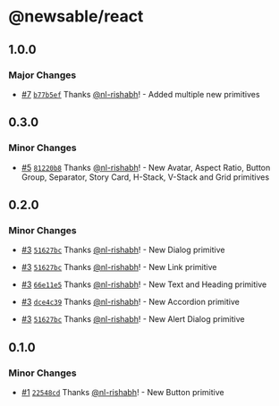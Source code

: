 # @newsable/react

## 1.0.0

### Major Changes

- [#7](https://github.com/newslaundry/newsable-react/pull/7) [`b77b5ef`](https://github.com/newslaundry/newsable-react/commit/b77b5ef840dc16d16b270851032871978dc22150) Thanks [@nl-rishabh](https://github.com/nl-rishabh)! - Added multiple new primitives

## 0.3.0

### Minor Changes

- [#5](https://github.com/newslaundry/newsable-react/pull/5) [`81220b8`](https://github.com/newslaundry/newsable-react/commit/81220b8b7c6c8466e96150dc0b2528f7b75e93ac) Thanks [@nl-rishabh](https://github.com/nl-rishabh)! - New Avatar, Aspect Ratio, Button Group, Separator, Story Card, H-Stack, V-Stack and Grid primitives

## 0.2.0

### Minor Changes

- [#3](https://github.com/newslaundry/newsable-react/pull/3) [`51627bc`](https://github.com/newslaundry/newsable-react/commit/51627bc4ea0fd85aa15e9228553e71f386326294) Thanks [@nl-rishabh](https://github.com/nl-rishabh)! - New Dialog primitive

- [#3](https://github.com/newslaundry/newsable-react/pull/3) [`51627bc`](https://github.com/newslaundry/newsable-react/commit/51627bc4ea0fd85aa15e9228553e71f386326294) Thanks [@nl-rishabh](https://github.com/nl-rishabh)! - New Link primitive

- [#3](https://github.com/newslaundry/newsable-react/pull/3) [`66e11e5`](https://github.com/newslaundry/newsable-react/commit/66e11e5f54596decb0d92ffd17991c3cffa7c874) Thanks [@nl-rishabh](https://github.com/nl-rishabh)! - New Text and Heading primitive

- [#3](https://github.com/newslaundry/newsable-react/pull/3) [`dce4c39`](https://github.com/newslaundry/newsable-react/commit/dce4c39316aa0f66aebc341fa4d6ef79c57a0c27) Thanks [@nl-rishabh](https://github.com/nl-rishabh)! - New Accordion primitive

- [#3](https://github.com/newslaundry/newsable-react/pull/3) [`51627bc`](https://github.com/newslaundry/newsable-react/commit/51627bc4ea0fd85aa15e9228553e71f386326294) Thanks [@nl-rishabh](https://github.com/nl-rishabh)! - New Alert Dialog primitive

## 0.1.0

### Minor Changes

- [#1](https://github.com/newslaundry/newsable-react/pull/1) [`22548cd`](https://github.com/newslaundry/newsable-react/commit/22548cd1dc13f14dfc14c00acc00ef1438bed0ea) Thanks [@nl-rishabh](https://github.com/nl-rishabh)! - New Button primitive

